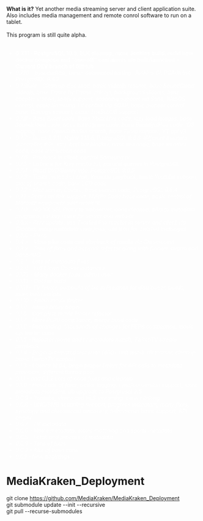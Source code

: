 <B>What is it?</B>
Yet another media streaming server and client application suite. Also includes media management and remote conrol software to run on a tablet.<BR>
<BR>
This program is still quite alpha.<BR>
<BR>

 <ul style="color:white;">
        <li><b>0.7.11 - PostgreSQL 10.3, ELK cleanup, more Jenkins build, redid how docker compose and "one-off" containers are built/launched - Current DEV branch of GitHub</b>
        <li><i>0.7.10 - pyspeedtest, better automated testing, Jenkins CI, PGAdmin4, PostgreSQL 9.6.7
        <li>0.7.9/elk - Clean up disc read, basic videojs resume, base SoundCloud videojs, base Frame by Frame videojs, background videojs, base chapter videojs, libnfs support, scanning support via Sane, WebOS control, basic Samsung TV control via SOAP, basic pioneer control, basic Discogs support, basic TheSubDB support
        <li>0.7.8 - Base Excel code, Base Xbox Live code, lazy load images, base Soundcloud code, base Instragram code, base BeautifulHue code, ID3 tagging, base OpenSubtitles search, base Twilio support, YT api v3
        <li>0.7.7 - Redis 3.2.11, Nginx 1.13.6, PostgreSQL 9.6.6, different theaters (controller, thin, etc), bad bot blocker, base lms code, base weather code, base translation code
        <li>0.7.6 - Playback in client, control Samsung tv
        <li>0.7.5 - Listview for Kivy media list, parallel queries in PostgreSQL
        <li>0.7.4 - Read DVD/Bluray info, PostgreSQL 9.6.5
        <li>0.7.3 - Tasks instead of cron, Youtube playback, basic Youtube support, alot of search code, base LCD code
        <li>0.7.2 - Mail server, Calibre, base search code, PostgreSQL 9.6.4
        <li>0.7.1 - Better url link support, NVidia Cuda base code, basic control of Marantz equipment over network
        <li>0.7.0 - NGINX SSL Proxy to webserver, code cleanup, pika to metadata programs, ssl key reuse for server and website
        <li>0.6.x - Kivy update, use Twisted line reactor in server and client via Crochet, many metadata view fixes, use json for Twisted messages
        <li>0.5.0 - Fixes
        <li>0.4.x - More pika code and playback of media via Chromecast
        <li>0.3.x - Tons of fixes and network refactor along with Docker swarm and RabbitMQ
        <li>0.2.1 - Lots of metadata fixes
        <li>0.2.0 - Full blown Docker instances
        <li>0.1.13 - Many docker fixes, admin user
        <li>0.1.12 - Docker build
        <li>0.1.11 - TV limiter, autobuild of lxc in Proxmox for distribution builds, more build scripts
        <li>0.1.10 - Finish movie limiter
        <li>0.1.9 - Image proxy begin
        <li>0.1.8 - Complete movie limiter refactor
        <li>0.1.7 - More PEP8 compliance, merge build code
        <li>0.1.6 - Rebranding, thousands of changes for PEP8 compliance, movie api limiter code
        <li>0.1.5 - Refactor movie and tv metadata match, TwitchTV stream playback
        <li>0.1.4 - Begin automated test suite (400+ unit tests), dictcursor, cleanup, basic TwitchTV support
        <li>0.1.3 - Ubuntu 16.04, begin proper limiter for API calls to metadata providers, different thread pool
        <li>0.1.1 - and 0.1.2 Lots of code fixes and cleanup
        <li>0.1.0 - Hundreds of fixes, better logging, sync/conversion support, more metadata providers, db upgrade to Postgresql 9.5
        <li>0.0.9 - Youtube, vimeo and HLS streaming, server linking
        <li>0.0.8 - UNC/SMB scanning support, progress indicators, many fixes, synology and chromecast discovery, hdhomerun basic support, API engine
        <li>0.0.7 - TV metadata
        <li>0.0.6 - Movie metadata, movie matching and sports metadata
        <li>0.0.5 - Fetch and process of metadata
        <li>0.0.3 - Tons of fixes
        <li>0.0.2 - Alot of base code
        <li>0.0.1 - New beginings...</i>
        </ul>

# MediaKraken_Deployment<BR>
git clone https://github.com/MediaKraken/MediaKraken_Deployment<BR>
git submodule update --init --recursive<BR>
git pull --recurse-submodules<BR>
